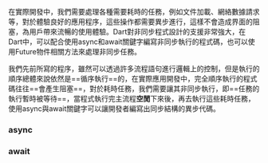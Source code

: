 在實際開發中，我們需要處理各種需要耗時的任務，例如文件加載、網絡數據請求等，對於體驗良好的應用程序，這些操作都需要異步進行，這樣不會造成界面的阻塞，為用戶帶來流暢的使用體驗。Dart對非同步程式設計的支援非常強大，在Dart中，可以配合使用async和await關鍵字編寫非同步執行的程式碼，也可以使用Future物件相關方法來處理非同步任務。

我們先前所寫的程序，雖然可以透過許多流程語句進行邏輯上的控制，但是執行的順序總體來說依然是==循序執行==的，在實際應用開發中，完全順序執行的程式碼往往==會產生阻塞==，對於耗時任務，我們需要讓其非同步執行，即==任務的執行暫時被等待==，當程式執行完主流程**空閒**下來後，再去執行這些耗時任務，使用async與await關鍵字可以讓開發者編寫出同步結構的異步代碼。
### async


### await
